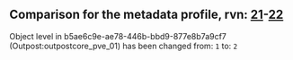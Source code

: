 ## Comparison for the metadata profile, rvn: [21](https://github.com/PRO100KatYT/FortniteProfileRevisions/tree/main/profiles/metadata/21%20metadata.json)-[22](https://github.com/PRO100KatYT/FortniteProfileRevisions/tree/main/profiles/metadata/22%20metadata.json)

Object level in b5ae6c9e-ae78-446b-bbd9-877e8b7a9cf7 (Outpost:outpostcore_pve_01) has been changed from: `1` to: `2`
<br><br>
